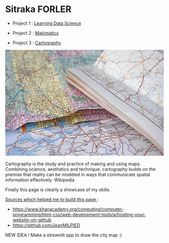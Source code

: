 # Sitraka FORLER

- Project 1 : [Learning Data Science](https://github.com/Sitraka17/Learning-Data-Science)

- Project 2 :  [Makimatics](https://github.com/Sitraka17/Makimathics)

- Project 3 : [Cartography](https://github.com/Sitraka17/Cartography-Maps)

![Cartography](https://github.com/Sitraka17/Sitraka17.github.io/blob/main/image/maps.jpg)


Cartography is the study and practice of making and using maps. Combining science, aesthetics and technique, cartography builds on the premise that reality can be modeled in ways that communicate spatial information effectively. Wikipedia


Finally this page is clearly a showcase of my skills.


 <ins> Sources which helped me to build this page </ins> :
- https://www.khanacademy.org/computing/computer-programming/html-css/web-development-tools/a/hosting-your-website-on-github
- https://github.com/JeanMILPIED


NEW IDEA ! 
Make a streamlit app to draw the city map :) 

